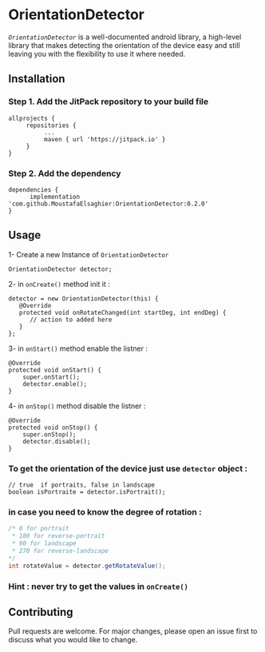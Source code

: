 # OrientationDetector

*`OrientationDetector`* is a well-documented android library, a high-level library that makes detecting the orientation of the device easy and still leaving you with the flexibility to use it where needed.

## Installation

### Step 1. Add the JitPack repository to your build file



```
allprojects {
     repositories {
	      ...
	      maven { url 'https://jitpack.io' }
     }
}
```

### Step 2. Add the dependency




```
dependencies {
	  implementation 'com.github.MoustafaElsaghier:OrientationDetector:0.2.0'
}
```


## Usage
1- Create a new Instance of `OrientationDetector`
```
OrientationDetector detector;
```
2- in `onCreate()` method init it :
```
detector = new OrientationDetector(this) {
   @Override
   protected void onRotateChanged(int startDeg, int endDeg) {
      // action to added here
   }
};
```
3- in `onStart()` method enable the listner :

```
@Override
protected void onStart() {
    super.onStart();
    detector.enable();
}
```
4- in `onStop()` method disable the listner :

```
@Override
protected void onStop() {
    super.onStop();
    detector.disable();
}
```
### To get the orientation of the device just use `detector` object :
```
// true  if portraits, false in landscape
boolean isPortraite = detector.isPortrait();
```

### in case you need to know the degree of rotation :
```java
/* 0 for portrait
 * 180 for reverse-portrait
 * 90 for landscape
 * 270 for reverse-landscape
*/
int rotateValue = detector.getRotateValue();
```
### Hint : never try to get the values in `onCreate()`
## Contributing
Pull requests are welcome. For major changes, please open an issue first to discuss what you would like to change.
